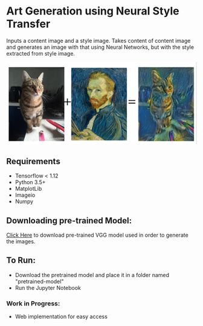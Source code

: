 # Art Generation using Neural Style Transfer

Inputs a content image and a style image. Takes content of content image and generates an image with that using Neural Networks, but with the style extracted from style image.

![image](images/content_plus_style.png)

## Requirements
- Tensorflow < 1.12
- Python 3.5+
- MatplotLib
- Imageio
- Numpy

## Downloading pre-trained Model:

[Click Here](https://www.kaggle.com/teksab/imagenetvggverydeep19mat/downloads/imagenetvggverydeep19mat.zip/1) to download pre-trained VGG model used in order to generate the images.

## To Run:

- Download the pretrained model and place it in a folder named "pretrained-model"
- Run the Jupyter Notebook

### Work in Progress:
- Web implementation for easy access

